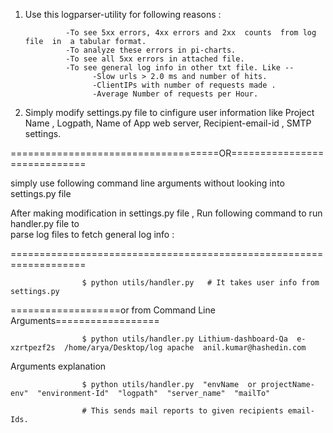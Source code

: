 1. Use this logparser-utility for following reasons :
 

                -To see 5xx errors, 4xx errors and 2xx  counts  from log file  in  a tabular format.
                -To analyze these errors in pi-charts.
                -To see all 5xx errors in attached file.
                -To see general log info in other txt file. Like --
                      -Slow urls > 2.0 ms and number of hits.
                      -ClientIPs with number of requests made .
                      -Average Number of requests per Hour.

2. Simply modify settings.py file to cinfigure user information like Project Name , Logpath,  Name of App web server, Recipient-email-id , SMTP settings.
   
====================================OR=============================

simply use following command line arguments without looking into settings.py file

After making modification in settings.py file , Run following command to run handler.py file to  
    parse log files to fetch general log info : 
    
===================================================================

                    $ python utils/handler.py   # It takes user info from settings.py   

===================or from Command Line Arguments==================

                    $ python utils/handler.py Lithium-dashboard-Qa  e-xzrtpezf2s  /home/arya/Desktop/log apache  anil.kumar@hashedin.com     
 
Arguments explanation   

                    $ python utils/handler.py  "envName  or projectName-env"  "environment-Id"  "logpath"  "server_name"  "mailTo"                 
                    
                    # This sends mail reports to given recipients email-Ids.
